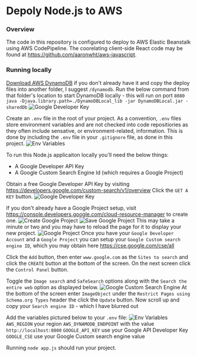 # Depoly Node.js to AWS

### Overview
The code in this repository is configured to deploy to AWS Elastic Beanstalk using AWS CodePipeline. The coorelating client-side React code may be found at https://github.com/aaronwht/aws-javascript.

### Running locally
[Download AWS DynamoDB](https://docs.aws.amazon.com/amazondynamodb/latest/developerguide/DynamoDBLocal.DownloadingAndRunning.html) if you don't already have it and copy the deploy files into another folder, I suggest `/dynamodb`.
Run the below command from that folder's location to start DynamoDB locally - this will run on port `8080`
`java -Djava.library.path=./DynamoDBLocal_lib -jar DynamoDBLocal.jar -sharedDb`
![Google Developer Key](https://www.aaronwht.com/images/dynamodb-locally.png)

Create an `.env` file in the root of your project.  As a convention, `.env` files store environment variables and are not checked into code repositiories as they often include sensative, or environment-related, information.  This is done by including the `.env` file in your `.gitignore` file, as done in this project.
![Env Variables](https://www.aaronwht.com/images/aws-javascript-api-env-variables.png)

To run this Node.js applicaiton locally you'll need the below things:
- A Google Developer API Key
- A Google Custom Search Engine Id (which requires a Google Project)

Obtain a free Google Developer API Key by visiting https://developers.google.com/custom-search/v1/overview
Click the `GET A KEY` button.
![Google Developer Key](https://www.aaronwht.com/images/google-developer-key.png)

If you don't already have a Google Project setup, visit https://console.developers.google.com/cloud-resource-manager to create
one.
![Create Google Project](https://www.aaronwht.com/images/google-create-project.png)
![Save Google Project](https://www.aaronwht.com/images/google-save-project.png)
This may take a minute or two and you may have to reload the page for it to display your new project.
![Google Project](https://www.aaronwht.com/images/google-project.png)
Once you have your `Google Developer Account` and a `Google Project` you can setup your `Google Custom search engine ID`, which you may obtain here https://cse.google.com/cse/all

Click the `Add` button, then enter `www.google.com` as the `Sites to search` and click the `CREATE` button at the bottom of the screen.  On the next screen click the `Control Panel` button.

Toggle the `Image search` and `SafeSearch` options along with the `Search the entire web` option as displayed below.
![Google Custom Search Engine](https://www.aaronwht.com/images/google-image-search-01.png)
 At the bottom of the screen enter `ImageObject` under the `Restrict Pages using Schema.org Types` header the click the `Update` button.  Now scroll up and copy your `Search engine ID` - which I have blurred out

Add the variables pictured below to your `.env` file:
![Env Variables](https://www.aaronwht.com/images/aws-javascript-api-env-variables.png)
`AWS_REGION` your region
`AWS_DYNAMODB_ENDPOINT` with the value ```http://localhost:8000```
`GOOGLE_API_KEY` use your Google API Developer Key
`GOOGLE_CSE` use your Google Custom search engine value

Running `node app.js` should run your project.